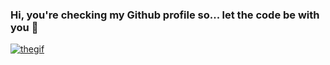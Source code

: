 ### Hi, you're checking my Github profile so... let the code be with you 👋

<a href="https://media1.tenor.com/images/84e36470c3e534a5e71c208cd872d177/tenor.gif?itemid=6108221"><img src="https://media1.tenor.com/images/84e36470c3e534a5e71c208cd872d177/tenor.gif?itemid=6108221" title="thegif"/></a>

